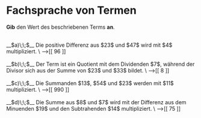 <!--
version:  0.0.1

language: de

@style
input {
    text-align: center;
}

@end

formula: \carry   \textcolor{red}{\scriptsize #1}
formula: \digit   \rlap{\carry{#1}}\phantom{#2}#2
formula: \permil  \text{‰}

import: https://raw.githubusercontent.com/LiaTemplates/Tikz-Jax/main/README.md

script: https://cdn.jsdelivr.net/gh/LiaTemplates/Tikz-Jax@main/dist/index.js


tags: Vokabeln, Grundrechenarten, Vorrangsregeln, mittel, niedrig, Angeben

comment: Ein Term wird durch die Fachsprache beschrieben. Gib den Wert dieses Terms an.

author: Martin Lommatzsch

-->




# Fachsprache von Termen

**Gib** den Wert des beschriebenen Terms **an**.

<br>
__$a)\;\;$__ Die positive Differenz aus $23$ und $47$ wird mit $4$ multipliziert. \
-->[[  96  ]]
<br>
<br>
__$b)\;\;$__ Der Term ist ein Quotient mit dem Dividenden $7$, während der Divisor sich aus der Summe von $23$ und $33$ bildet. \
-->[[  8   ]]
<br>
<br>
__$c)\;\;$__ Die Summanden $13$, $54$ und $23$ werden mit $11$ multipliziert. \
-->[[  990 ]]
<br>
<br>
__$d)\;\;$__ Die Summe aus $8$ und $7$ wird mit der Differenz aus dem Minuenden $19$ und den Subtrahenden $14$ multipliziert. \
-->[[  75  ]]

<br>
<br>
<br>
<br>

